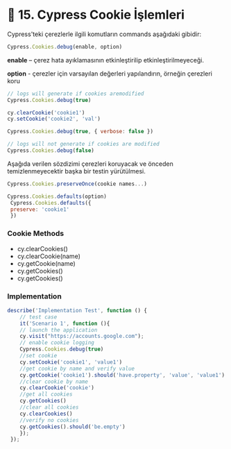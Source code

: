 # 🍪 15. Cypress Cookie İşlemleri

Cypress'teki çerezlerle ilgili komutların commands aşağıdaki gibidir:

```javascript
Cypress.Cookies.debug(enable, option) 
```

**enable** – çerez hata ayıklamasının etkinleştirilip etkinleştirilmeyeceği.

**option** - çerezler için varsayılan değerleri yapılandırın, örneğin çerezleri koru

```javascript
// logs will generate if cookies aremodified
Cypress.Cookies.debug(true) 

cy.clearCookie('cookie1')
cy.setCookie('cookie2', 'val')
```

```javascript
Cypress.Cookies.debug(true, { verbose: false })

// logs will not generate if cookies are modified
Cypress.Cookies.debug(false) 
```

Aşağıda verilen sözdizimi çerezleri koruyacak ve önceden temizlenmeyecektir başka bir testin yürütülmesi.

```javascript
Cypress.Cookies.preserveOnce(cookie names...)
```

```javascript
Cypress.Cookies.defaults(option)
 Cypress.Cookies.defaults({
 preserve: 'cookie1'
 }) 
```

### Cookie Methods

* cy.clearCookies()
* cy.clearCookie(name)
* cy.getCookie(name)
* cy.getCookies()
* cy.getCookies()

### Implementation

```javascript
describe('Implementation Test', function () {
    // test case
    it('Scenario 1', function (){
    // launch the application
    cy.visit("https://accounts.google.com");
    // enable cookie logging
    Cypress.Cookies.debug(true)
    //set cookie
    cy.setCookie('cookie1', 'value1')
    //get cookie by name and verify value
    cy.getCookie('cookie1').should('have.property', 'value', 'value1')
    //clear cookie by name
    cy.clearCookie('cookie')
    //get all cookies
    cy.getCookies()
    //clear all cookies
    cy.clearCookies()
    //verify no cookies
    cy.getCookies().should('be.empty')
    });
 });
```
